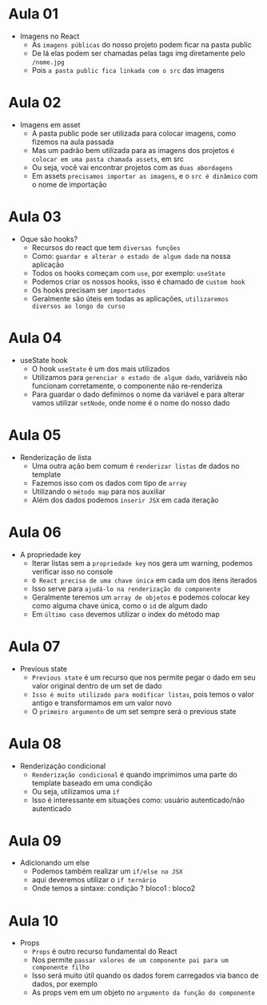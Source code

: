 # Aula 01

- Imagens no React
  - As `imagens públicas` do nosso projeto podem ficar na pasta public
  - De lá elas podem ser chamadas pelas tags img diretamente pelo `/nome.jpg`
  - Pois `a pasta public fica linkada com o src` das imagens

# Aula 02

- Imagens em asset
  - A pasta public pode ser utilizada para colocar imagens, como fizemos na aula passada
  - Mas um padrão bem utilizada para as imagens dos projetos `é colocar em uma pasta chamada assets`, em src
  - Ou seja, você vai encontrar projetos com as `duas abordagens`
  - Em assets `precisamos importar as imagens`, e o `src é dinâmico` com o nome de importação

# Aula 03

- Oque são hooks?
  - Recursos do react que tem `diversas funções`
  - Como: `guardar e alterar o estado de algum dado` na nossa aplicação
  - Todos os hooks começam com `use`, por exemplo: `useState`
  - Podemos criar os nossos hooks, isso é chamado de `custom hook`
  - Os hooks precisam ser `importados`
  - Geralmente são úteis em todas as aplicações, `utilizaremos diversos ao longo do curso`

# Aula 04

- useState hook
  - O hook `useState` é um dos mais utilizados
  - Utilizamos para `gerenciar o estado de algum dado`, variáveis não funcionam corretamente, o componente não re-renderiza
  - Para guardar o dado definimos o nome da variável e para alterar vamos utilizar `setNode`, onde nome é o nome do nosso dado

# Aula 05

- Renderização de lista
  - Uma outra ação bem comum é `renderizar listas` de dados no template
  - Fazemos isso com os dados com tipo de `array`
  - Utilizando o `método map` para nos auxiliar
  - Além dos dados podemos `inserir JSX` em cada iteração

# Aula 06

- A propriedade key
  - Iterar listas sem a `propriedade key` nos gera um warning, podemos verificar isso no console
  - `O React precisa de uma chave única` em cada um dos itens iterados
  - Isso serve para `ajudá-lo na renderização do componente`
  - Geralmente teremos um `array de objetos` e podemos colocar key como alguma chave única, como o `id` de algum dado
  - Em `último caso` devemos utilizar o index do método map

# Aula 07

- Previous state
  - `Previous state` é um recurso que nos permite pegar o dado em seu valor original dentro de um set de dado
  - `Isso é muito utilizado para modificar listas`, pois temos o valor antigo e transformamos em um valor novo
  - O `primeiro argumento` de um set sempre será o previous state

# Aula 08

- Renderização condicional
  - `Renderização condicional` é quando imprimimos uma parte do template baseado em uma condição
  - Ou seja, utilizamos uma `if`
  - Isso é interessante em situações como: usuário autenticado/não autenticado

# Aula 09

- Adicionando um else
  - Podemos também realizar um `if/else no JSX`
  - aqui deveremos utilizar o `if ternário`
  - Onde temos a sintaxe: condição ? bloco1 : bloco2

# Aula 10

- Props
  - `Props` é outro recurso fundamental do React
  - Nos permite `passar valores de um componente pai para um componente filho`
  - Isso será muito útil quando os dados forem carregados via banco de dados, por exemplo
  - As props vem em um objeto no `argumento da função do componente`
